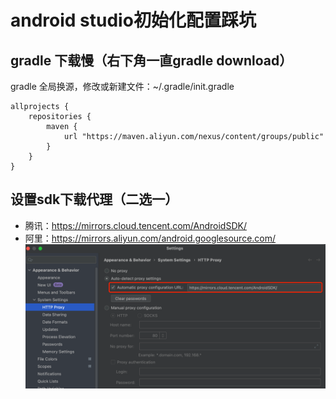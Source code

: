 # android studio初始化配置踩坑

## gradle 下载慢（右下角一直gradle download）
gradle 全局换源，修改或新建文件：~/.gradle/init.gradle
```
allprojects {
    repositories {
        maven {
            url "https://maven.aliyun.com/nexus/content/groups/public"
        }
    }
}
```

## 设置sdk下载代理（二选一）
* 腾讯：https://mirrors.cloud.tencent.com/AndroidSDK/
* 阿里：https://mirrors.aliyun.com/android.googlesource.com/
![alt text](images/image.png)